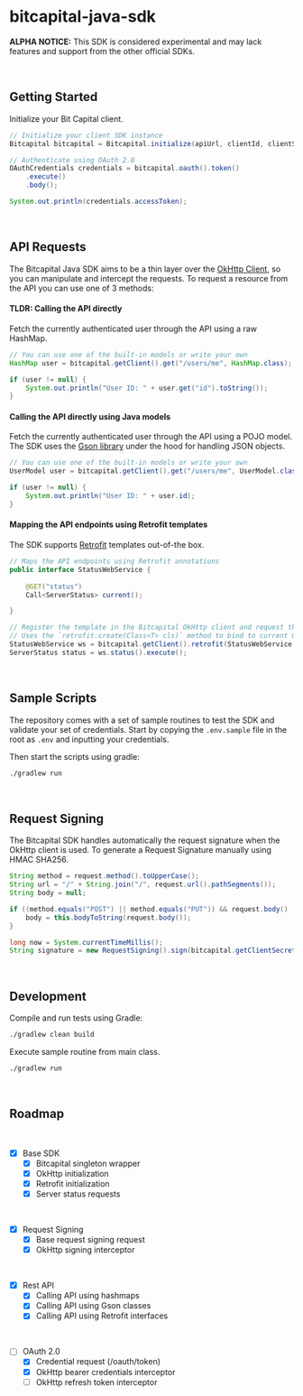bitcapital-java-sdk
===================

**ALPHA NOTICE:** This SDK is considered experimental and may lack features and support from the other official SDKs.  

<br />

## Getting Started

Initialize your Bit Capital client.

```java
// Initialize your client SDK instance
Bitcapital bitcapital = Bitcapital.initialize(apiUrl, clientId, clientSecret);

// Authenticate using OAuth 2.0
OAuthCredentials credentials = bitcapital.oauth().token()
    .execute()
    .body();

System.out.println(credentials.accessToken);
```

<br />

## API Requests

The Bitcapital Java SDK aims to be a thin layer over the [OkHttp Client](https://square.github.io/okhttp), so you can manipulate and intercept the requests.
 To request a resource from the API you can use one of 3 methods: 

#### TLDR: Calling the API directly

Fetch the currently authenticated user through the API using a raw HashMap.

```java
// You can use one of the built-in models or write your own
HashMap user = bitcapital.getClient().get("/users/me", HashMap.class);

if (user != null) {
    System.out.println("User ID: " + user.get("id").toString());
}
```

#### Calling the API directly using Java models

Fetch the currently authenticated user through the API using a POJO model. The SDK uses the [Gson library](https://github.com/google/gson) under the hood for handling JSON objects.

```java
// You can use one of the built-in models or write your own
UserModel user = bitcapital.getClient().get("/users/me", UserModel.class);

if (user != null) {
    System.out.println("User ID: " + user.id);
}
```

#### Mapping the API endpoints using Retrofit templates

The SDK supports [Retrofit](https://square.github.io/retrofit) templates out-of-the box.

```java
// Maps the API endpoints using Retrofit annotations
public interface StatusWebService {
    
    @GET("status")
    Call<ServerStatus> current();

}

// Register the template in the Bitcapital OkHttp client and request the resource from the API
// Uses the `retrofit.create(Class<T> cls)` method to bind to current OkHttp client instance
StatusWebService ws = bitcapital.getClient().retrofit(StatusWebService.class);
ServerStatus status = ws.status().execute();
```

<br />

## Sample Scripts

The repository comes with a set of sample routines to test the SDK and validate your set of credentials. Start by copying
the `.env.sample` file in the root as `.env` and inputting your credentials.

Then start the scripts using gradle:

```bash
./gradlew run
```

<br />

## Request Signing

The Bitcapital SDK handles automatically the request signature when the OkHttp client is used. 
To generate a Request Signature manually using HMAC SHA256.

```java
String method = request.method().toUpperCase();
String url = "/" + String.join("/", request.url().pathSegments());
String body = null;

if ((method.equals("POST") || method.equals("PUT")) && request.body() != null) {
    body = this.bodyToString(request.body());
}

long now = System.currentTimeMillis();
String signature = new RequestSigning().sign(bitcapital.getClientSecret(), method, url, body, now);
```

<br />

## Development

Compile and run tests using Gradle:

```bash
./gradlew clean build
```

Execute sample routine from main class.

```bash
./gradlew run
```

<br />

## Roadmap

<br />

- [x] Base SDK
    - [x] Bitcapital singleton wrapper
    - [x] OkHttp initialization
    - [x] Retrofit initialization
    - [x] Server status requests
   
<br />

- [x] Request Signing
    - [x] Base request signing request
    - [x] OkHttp signing interceptor
<br /> 

- [x] Rest API    
    - [x] Calling API using hashmaps
    - [x] Calling API using Gson classes
    - [x] Calling API using Retrofit interfaces

<br />

- [ ] OAuth 2.0
    - [x] Credential request (/oauth/token)
    - [x] OkHttp bearer credentials interceptor
    - [ ] OkHttp refresh token interceptor

<br />
